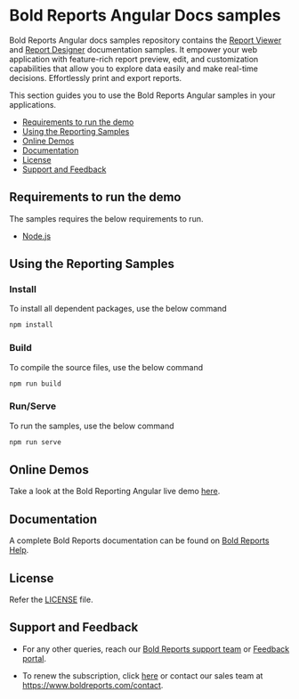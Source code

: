 # Bold Reports Angular Docs samples

Bold Reports Angular docs samples repository contains the [Report Viewer](https://www.boldreports.com/embedded-reporting/angular-report-viewer?utm_source=github&utm_medium=backlinks) and [Report Designer](https://www.boldreports.com/embedded-reporting/angular-report-designer?utm_source=github&utm_medium=backlinks) documentation samples. It empower your web application with feature-rich report preview, edit, and customization capabilities that allow you to explore data easily and make real-time decisions. Effortlessly print and export reports.

This section guides you to use the Bold Reports Angular samples in your applications.

* [Requirements to run the demo](#requirements-to-run-the-demo)
* [Using the Reporting Samples](#using-the-reporting-samples)
* [Online Demos](#online-demos)
* [Documentation](#documentation)
* [License](#license)
* [Support and Feedback](#support-and-feedback)

## Requirements to run the demo

The samples requires the below requirements to run.

* [Node.js](https://nodejs.org)

## Using the Reporting Samples

### Install

To install all dependent packages, use the below command

```bash
npm install
```

### Build

To compile the source files, use the below command

```bash
npm run build
```

### Run/Serve

To run the samples, use the below command

```bash
npm run serve
```

## Online Demos

Take a look at the Bold Reporting Angular live demo [here](https://demos.boldreports.com/home/angular.html?utm_source=github&utm_medium=backlinks).

## Documentation

A complete Bold Reports documentation can be found on [Bold Reports Help](https://help.boldreports.com/angular/).

## License

Refer the [LICENSE](/LICENSE) file.

## Support and Feedback

* For any other queries, reach our [Bold Reports support team](mailto:support@boldreports.com) or [Feedback portal](https://www.boldreports.com/feedback/).

* To renew the subscription, click [here](https://www.boldreports.com/pricing/on-premise) or contact our sales team at <https://www.boldreports.com/contact>.
